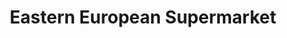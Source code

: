 ---
title: "Eastern European Supermarket"
url: /kings-lynn/eastern-european-supermarket/
shop: supermarket
---